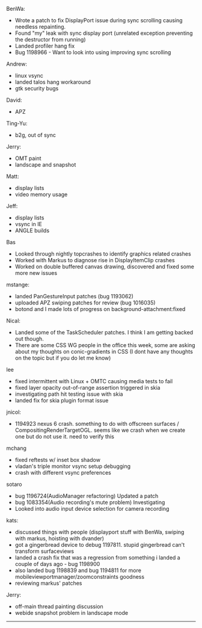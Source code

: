 BenWa:
* Wrote a patch to fix DisplayPort issue during sync scrolling causing needless repainting.
* Found "my" leak with sync display port (unrelated exception preventing the destructor from running)
* Landed profiler hang fix
* Bug 1198966 - Want to look into using improving sync scrolling



Andrew:
* linux vsync
* landed talos hang workaround
* gtk security bugs



David:
* APZ



Ting-Yu:
* b2g, out of sync



Jerry:
* OMT paint
* landscape and snapshot



Matt:
* display lists
* video memory usage



Jeff:
* display lists
* vsync in IE
* ANGLE builds



Bas
* Looked through nightly topcrashes to identify graphics related crashes
* Worked with Markus to diagnose rise in DisplayItemClip crashes
* Worked on double buffered canvas drawing, discovered and fixed some more new issues



mstange:
* landed PanGestureInput patches (bug 1193062)
* uploaded APZ swiping patches for review (bug 1016035)
* botond and I made lots of progress on background-attachment:fixed



Nical:
* Landed some of the TaskScheduler patches. I think I am getting backed out though.
* There are some CSS WG people in the office this week, some are asking about my thoughts on conic-gradients in CSS (I dont have any thoughts on the topic but if you do let me know)



lee
* fixed intermittent with Linux + OMTC causing media tests to fail
* fixed layer opacity out-of-range assertion triggered in skia
* investigating path hit testing issue with skia
* landed fix for skia plugin format issue



jnicol:
* 1194923 nexus 6 crash. something to do with offscreen surfaces / CompositingRenderTargetOGL. seems like we crash when we create one but do not use it. need to verify this



mchang
* fixed reftests w/ inset box shadow
* vladan's triple monitor vsync setup debugging
* crash with different vsync preferences



sotaro
* bug 1196724(AudioManager refactoring) Updated a patch
* bug 1083354(Audio recording's mute problem) Investigating
* Looked into audio input device selection for camera recording



kats:
* discussed things with people (displayport stuff with BenWa, swiping with markus, hoisting with dvander)
* got a gingerbread device to debug 1197811. stupid gingerbread can't transform surfaceviews
* landed a crash fix that was a regression from something i landed a couple of days ago - bug 1198900
* also landed bug 1198839 and bug 1194811 for more mobileviewportmanager/zoomconstraints goodness
* reviewing markus' patches



Jerry:
* off-main thread painting discussion
* webide snapshot problem in landscape mode

________________


